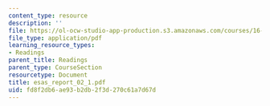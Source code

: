 ```yaml
---
content_type: resource
description: ''
file: https://ol-ocw-studio-app-production.s3.amazonaws.com/courses/16-423j-aerospace-biomedical-and-life-support-engineering-spring-2006/fd8f2db6ae93b2db2f3d270c61a7d67d_esas_report_02_1.pdf
file_type: application/pdf
learning_resource_types:
- Readings
parent_title: Readings
parent_type: CourseSection
resourcetype: Document
title: esas_report_02_1.pdf
uid: fd8f2db6-ae93-b2db-2f3d-270c61a7d67d
---
```

